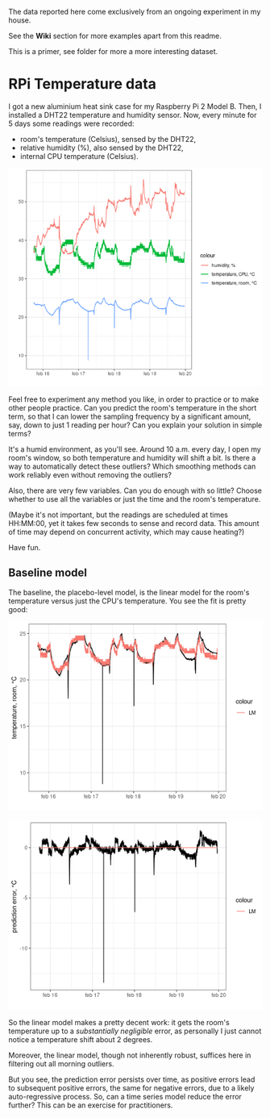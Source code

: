 The data reported here come exclusively from an ongoing experiment in my house.

See the **Wiki** section for more examples apart from this readme.

This is a primer, see folder for more a more interesting dataset.

# RPi Temperature data

I got a new aluminium heat sink case for my Raspberry Pi 2 Model B. Then, I installed a DHT22 temperature and humidity sensor. Now, every minute for 5 days some readings were recorded:

* room's temperature (Celsius), sensed by the DHT22,
* relative humidity (%), also sensed by the DHT22,
* internal CPU temperature (Celsius).

![Time series plot for the three variables in the dataset](timeseries.png)

Feel free to experiment any method you like, in order to practice or to make other people practice. Can you predict the room's temperature in the short term, so that I can lower the sampling frequency by a significant amount, say, down to just 1 reading per hour? Can you explain your solution in simple terms?

It's a humid environment, as you'll see. Around 10 a.m. every day, I open my room's window, so both temperature and humidity will shift a bit. Is there a way to automatically detect these outliers? Which smoothing methods can work reliably even without removing the outliers?

Also, there are very few variables. Can you do enough with so little? Choose whether to use all the variables or just the time and the room's temperature.

(Maybe it's not important, but the readings are scheduled at times HH:MM:00, yet it takes few seconds to sense and record data. This amount of time may depend on concurrent activity, which may cause heating?)

Have fun.

## Baseline model

The baseline, the placebo-level model, is the linear model for the room's temperature versus just the CPU's temperature. You see the fit is pretty good:

![Time series for room's temperature, with linear model's prediction](lm.png)

![Room's temperature prediction error](lmerr.png)

So the linear model makes a pretty decent work: it gets the room's temperature up to a *substantially negligible* error, as personally I just cannot notice a temperature shift about 2 degrees.

Moreover, the linear model, though not inherently robust, suffices here in filtering out all morning outliers.

But you see, the prediction error persists over time, as positive errors lead to subsequent positive errors, the same for negative errors, due to a likely auto-regressive process. So, can a time series model reduce the error further? This can be an exercise for practitioners.
